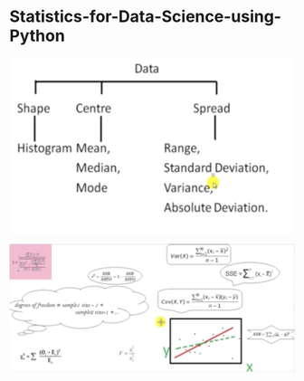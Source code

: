# Statistics-for-Data-Science-using-Python

![Alt text](https://github.com/adivyas99/Statistics-for-Data-Science-using-Python/blob/master/images/Screen%20Shot%202019-02-20%20at%208.20.11%20AM.png?raw=true "Chart")


![Alt text](https://github.com/adivyas99/Statistics-for-Data-Science-using-Python/blob/master/images/Screen%20Shot%202019-02-20%20at%209.39.07%20AM.png?raw=true "Formulas")
